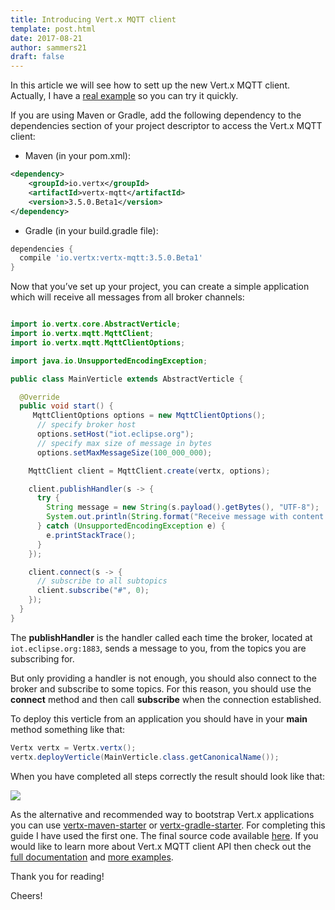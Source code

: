 ```yaml
---
title: Introducing Vert.x MQTT client
template: post.html
date: 2017-08-21
author: sammers21
draft: false 
---
```


In this article we will see how to sett up the new Vert.x MQTT client. Actually, I have a [real example](https://github.com/Sammers21/vertx-mqtt-client-example) so you can try it quickly.

If you are using Maven or Gradle, add the following dependency to the dependencies section of your project descriptor to access the Vert.x MQTT client:

* Maven (in your pom.xml):

```xml
<dependency>
    <groupId>io.vertx</groupId>
    <artifactId>vertx-mqtt</artifactId>
    <version>3.5.0.Beta1</version>
</dependency>
```

* Gradle (in your build.gradle file):

```groovy
dependencies {
  compile 'io.vertx:vertx-mqtt:3.5.0.Beta1'
}
```

Now that you’ve set up your project, you can create a simple application which will receive all messages from all broker channels:

```java

import io.vertx.core.AbstractVerticle;
import io.vertx.mqtt.MqttClient;
import io.vertx.mqtt.MqttClientOptions;

import java.io.UnsupportedEncodingException;

public class MainVerticle extends AbstractVerticle {

  @Override
  public void start() {
     MqttClientOptions options = new MqttClientOptions();
      // specify broker host
      options.setHost("iot.eclipse.org");
      // specify max size of message in bytes
      options.setMaxMessageSize(100_000_000);

    MqttClient client = MqttClient.create(vertx, options);

    client.publishHandler(s -> {
      try {
        String message = new String(s.payload().getBytes(), "UTF-8");
        System.out.println(String.format("Receive message with content: \"%s\" from topic \"%s\"", message, s.topicName()));
      } catch (UnsupportedEncodingException e) {
        e.printStackTrace();
      }
    });

    client.connect(s -> {
      // subscribe to all subtopics
      client.subscribe("#", 0);
    });
  }
}
```

The **publishHandler** is the handler called each time the broker, located at `iot.eclipse.org:1883`, sends a message to you, from the topics you are subscribing for.

But only providing a handler is not enough, you should also connect to the broker and subscribe to some topics. For this reason, you should use the **connect** method and then call **subscribe** when the connection established. 

To deploy this verticle from an application you should have in your **main** method something like that:

```java
Vertx vertx = Vertx.vertx();
vertx.deployVerticle(MainVerticle.class.getCanonicalName());
```

When you have completed all steps correctly the result should look like that:

![](http://i.imgur.com/b4yYQJE.gif)

As the alternative and recommended way to bootstrap Vert.x applications you can use [vertx-maven-starter](https://github.com/vert-x3/vertx-maven-starter) or [vertx-gradle-starter](https://github.com/vert-x3/vertx-gradle-starter). For completing this guide I have used the first one. The final source code available [here](https://github.com/Sammers21/vertx-mqtt-client-example). If you would like to learn more about Vert.x MQTT client API then check out the [full documentation](https://github.com/vert-x3/vertx-mqtt-client/blob/initial-work/src/main/asciidoc/java/index.adoc) and [more examples](https://github.com/vert-x3/vertx-examples/tree/3.5.0.beta1/mqtt-examples). 

Thank you for reading!

Cheers!
